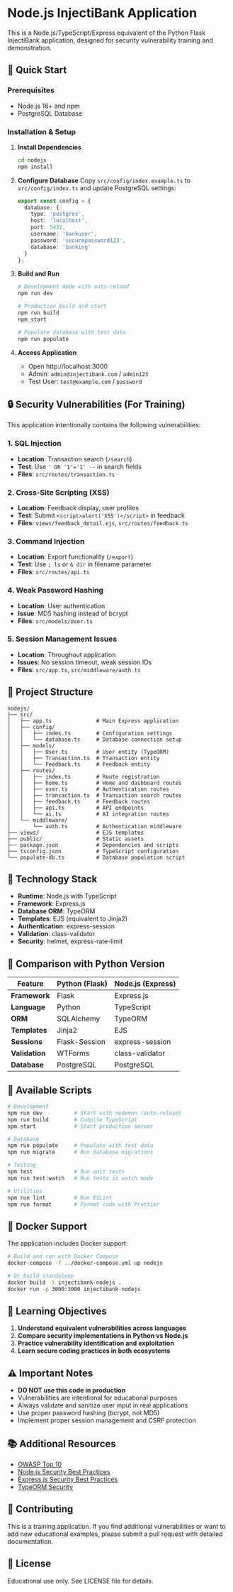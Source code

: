# Node.js InjectiBank Application

This is a Node.js/TypeScript/Express equivalent of the Python Flask InjectiBank application, designed for security vulnerability training and demonstration.

## 🚀 Quick Start

### Prerequisites
- Node.js 16+ and npm
- PostgreSQL Database

### Installation & Setup

1. **Install Dependencies**
   ```bash
   cd nodejs
   npm install
   ```

2. **Configure Database**
   Copy `src/config/index.example.ts` to `src/config/index.ts` and update PostgreSQL settings:
   ```typescript
   export const config = {
     database: {
       type: 'postgres',
       host: 'localhost',
       port: 5432,
       username: 'bankuser',
       password: 'securepassword123',
       database: 'banking'
     }
   };
   ```

3. **Build and Run**
   ```bash
   # Development mode with auto-reload
   npm run dev
   
   # Production build and start
   npm run build
   npm start
   
   # Populate database with test data
   npm run populate
   ```

4. **Access Application**
   - Open http://localhost:3000
   - Admin: `admin@injectibank.com` / `admin123`
   - Test User: `test@example.com` / `password`

## 🔒 Security Vulnerabilities (For Training)

This application intentionally contains the following vulnerabilities:

### 1. SQL Injection
- **Location**: Transaction search (`/search`)
- **Test**: Use `' OR '1'='1' --` in search fields
- **Files**: `src/routes/transaction.ts`

### 2. Cross-Site Scripting (XSS)
- **Location**: Feedback display, user profiles
- **Test**: Submit `<script>alert('XSS')</script>` in feedback
- **Files**: `views/feedback_detail.ejs`, `src/routes/feedback.ts`

### 3. Command Injection
- **Location**: Export functionality (`/export`)
- **Test**: Use `; ls` or `& dir` in filename parameter
- **Files**: `src/routes/api.ts`

### 4. Weak Password Hashing
- **Location**: User authentication
- **Issue**: MD5 hashing instead of bcrypt
- **Files**: `src/models/User.ts`

### 5. Session Management Issues
- **Location**: Throughout application
- **Issues**: No session timeout, weak session IDs
- **Files**: `src/app.ts`, `src/middleware/auth.ts`

## 📁 Project Structure

```
nodejs/
├── src/
│   ├── app.ts              # Main Express application
│   ├── config/
│   │   ├── index.ts        # Configuration settings
│   │   └── database.ts     # Database connection setup
│   ├── models/
│   │   ├── User.ts         # User entity (TypeORM)
│   │   ├── Transaction.ts  # Transaction entity
│   │   └── Feedback.ts     # Feedback entity
│   ├── routes/
│   │   ├── index.ts        # Route registration
│   │   ├── home.ts         # Home and dashboard routes
│   │   ├── user.ts         # Authentication routes
│   │   ├── transaction.ts  # Transaction search routes
│   │   ├── feedback.ts     # Feedback routes
│   │   ├── api.ts          # API endpoints
│   │   └── ai.ts           # AI integration routes
│   └── middleware/
│       └── auth.ts         # Authentication middleware
├── views/                  # EJS templates
├── public/                 # Static assets
├── package.json            # Dependencies and scripts
├── tsconfig.json           # TypeScript configuration
└── populate-db.ts          # Database population script
```

## 🔧 Technology Stack

- **Runtime**: Node.js with TypeScript
- **Framework**: Express.js
- **Database ORM**: TypeORM
- **Templates**: EJS (equivalent to Jinja2)
- **Authentication**: express-session
- **Validation**: class-validator
- **Security**: helmet, express-rate-limit

## 🔄 Comparison with Python Version

| Feature | Python (Flask) | Node.js (Express) |
|---------|----------------|-------------------|
| **Framework** | Flask | Express.js |
| **Language** | Python | TypeScript |
| **ORM** | SQLAlchemy | TypeORM |
| **Templates** | Jinja2 | EJS |
| **Sessions** | Flask-Session | express-session |
| **Validation** | WTForms | class-validator |
| **Database** | PostgreSQL | PostgreSQL |

## 📝 Available Scripts

```bash
# Development
npm run dev          # Start with nodemon (auto-reload)
npm run build        # Compile TypeScript
npm start            # Start production server

# Database
npm run populate     # Populate with test data
npm run migrate      # Run database migrations

# Testing
npm test             # Run unit tests
npm run test:watch   # Run tests in watch mode

# Utilities
npm run lint         # Run ESLint
npm run format       # Format code with Prettier
```

## 🐳 Docker Support

The application includes Docker support:

```bash
# Build and run with Docker Compose
docker-compose -f ../docker-compose.yml up nodejs

# Or build standalone
docker build -t injectibank-nodejs .
docker run -p 3000:3000 injectibank-nodejs
```

## 🎯 Learning Objectives

1. **Understand equivalent vulnerabilities across languages**
2. **Compare security implementations in Python vs Node.js**
3. **Practice vulnerability identification and exploitation**
4. **Learn secure coding practices in both ecosystems**

## ⚠️ Important Notes

- **DO NOT use this code in production**
- Vulnerabilities are intentional for educational purposes
- Always validate and sanitize user input in real applications
- Use proper password hashing (bcrypt, not MD5)
- Implement proper session management and CSRF protection

## 📚 Additional Resources

- [OWASP Top 10](https://owasp.org/www-project-top-ten/)
- [Node.js Security Best Practices](https://nodejs.org/en/docs/guides/security/)
- [Express.js Security Best Practices](https://expressjs.com/en/advanced/best-practice-security.html)
- [TypeORM Security](https://typeorm.io/#/security)

## 🤝 Contributing

This is a training application. If you find additional vulnerabilities or want to add new educational examples, please submit a pull request with detailed documentation.

## 📄 License

Educational use only. See LICENSE file for details.
